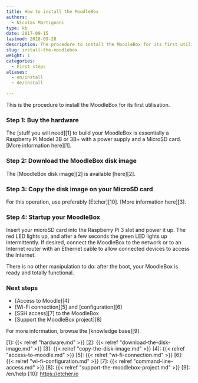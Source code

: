 ```yaml
---
title: How to install the MoodleBox
authors:
  - Nicolas Martignoni
type: kb
date: 2017-09-15
lastmod: 2018-09-28
description: The procedure to install the MoodleBox for its first utilisation is described here
slug: install-the-moodlebox
weight: 1
categories:
  - First steps
aliases:
  - en/install
  - de/install

---
```

This is the procedure to install the MoodleBox for its first utilisation.

### Step 1: Buy the hardware

The [stuff you will need][1] to build your MoodleBox is essentially a Raspberry Pi Model 3B or 3B+ with a power supply and a MicroSD card. [More information here][1].

### Step 2: Download the MoodleBox disk image

The [MoodleBox disk image][2] is available [here][2].

### Step 3: Copy the disk image on your MicroSD card

For this operation, use preferably [Etcher][10]. [More information here][3].

### Step 4: Startup your MoodleBox

Insert your microSD card into the Raspberry Pi 3 slot and power it up. The red LED lights up, and after a few seconds the green LED lights up intermittently. If desired, connect the MoodleBox to the network or to an Internet router with an Ethernet cable to allow connected devices to access the Internet.

There is no other manipulation to do: after the boot, your MoodleBox is ready and totally functional.

### Next steps

  * [Access to Moodle][4]
  * [Wi-Fi connection][5] and [configuration][6]
  * [SSH access][7] to the MoodleBox
  * [Support the MoodleBox project][8]

For more information, browse the [knowledge base][9].

 [1]: {{< relref "hardware.md" >}}
 [2]: {{< relref "download-the-disk-image.md" >}}
 [3]: {{< relref "copy-the-disk-image.md" >}}
 [4]: {{< relref "access-to-moodle.md" >}}
 [5]: {{< relref "wi-fi-connection.md" >}}
 [6]: {{< relref "wi-fi-configuration.md" >}}
 [7]: {{< relref "command-line-access.md" >}}
 [8]: {{< relref "support-the-moodlebox-project.md" >}}
 [9]: /en/help
 [10]: https://etcher.io

